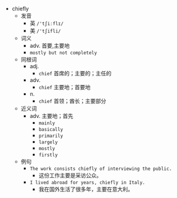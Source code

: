 - chiefly
  - 发音
    - 英 `/'tʃiːflɪ/`
    - 美 `/'tʃifli/`
  - 词义
    - adv. 首要,主要地
    - `mostly but not completely`
  - 同根词
    - adj.
      - `chief` 首席的；主要的；主任的
    - adv.
      - `chief` 主要地；首要地
    - n.
      - `chief` 首领；酋长；主要部分
  - 近义词
    - adv. 主要地；首先
      - `mainly`
      - `basically`
      - `primarily`
      - `largely`
      - `mostly`
      - `firstly`
  - 例句
    - `The work consists chiefly of interviewing the public.`
      - 这份工作主要是采访公众。
    - `I lived abroad for years, chiefly in Italy.`
      - 我在国外生活了很多年，主要在意大利。

